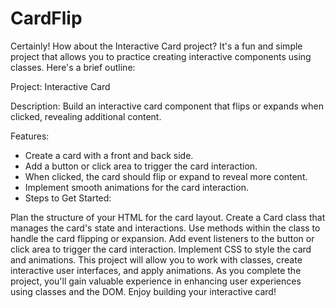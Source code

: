 # CardFlip

Certainly! How about the Interactive Card project? It's a fun and simple project that allows you to practice creating interactive components using classes. Here's a brief outline:

Project: Interactive Card

Description:
Build an interactive card component that flips or expands when clicked, revealing additional content.

Features:

- Create a card with a front and back side.
- Add a button or click area to trigger the card interaction.
- When clicked, the card should flip or expand to reveal more content.
- Implement smooth animations for the card interaction.
- Steps to Get Started:

Plan the structure of your HTML for the card layout.
Create a Card class that manages the card's state and interactions.
Use methods within the class to handle the card flipping or expansion.
Add event listeners to the button or click area to trigger the card interaction.
Implement CSS to style the card and animations.
This project will allow you to work with classes, create interactive user interfaces, and apply animations. As you complete the project, you'll gain valuable experience in enhancing user experiences using classes and the DOM. Enjoy building your interactive card!
